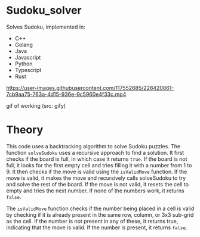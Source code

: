 # Sudoku_solver
Solves Sudoku, implemented in:
- C++
- Golang
- Java
- Javascript
- Python
- Typescript
- Rust

https://user-images.githubusercontent.com/117552685/228420861-7cb9aa75-763a-4d15-936e-9c5960e4f33c.mp4

gif of working (src: gify)

# Theory

This code uses a backtracking algorithm to solve Sudoku puzzles. The function `solveSudoku` uses a recursive approach to find a solution. It first checks if the board is full, in which case it returns `true`. If the board is not full, it looks for the first empty cell and tries filling it with a number from 1 to 9. It then checks if the move is valid using the `isValidMove` function. If the move is valid, it makes the move and recursively calls solveSudoku to try and solve the rest of the board. If the move is not valid, it resets the cell to empty and tries the next number. If none of the numbers work, it returns `false`.

The `isValidMove` function checks if the number being placed in a cell is valid by checking if it is already present in the same row, column, or 3x3 sub-grid as the cell. If the number is not present in any of these, it returns true, indicating that the move is valid. If the number is present, it returns `false`.
